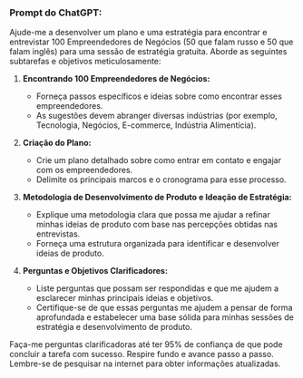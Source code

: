  
### Prompt do ChatGPT:

Ajude-me a desenvolver um plano e uma estratégia para encontrar e entrevistar 100 Empreendedores de Negócios (50 que falam russo e 50 que falam inglês) para uma sessão de estratégia gratuita. Aborde as seguintes subtarefas e objetivos meticulosamente:

1. **Encontrando 100 Empreendedores de Negócios:**
   - Forneça passos específicos e ideias sobre como encontrar esses empreendedores.
   - As sugestões devem abranger diversas indústrias (por exemplo, Tecnologia, Negócios, E-commerce, Indústria Alimentícia).

2. **Criação do Plano:**
   - Crie um plano detalhado sobre como entrar em contato e engajar com os empreendedores.
   - Delimite os principais marcos e o cronograma para esse processo.

3. **Metodologia de Desenvolvimento de Produto e Ideação de Estratégia:**
   - Explique uma metodologia clara que possa me ajudar a refinar minhas ideias de produto com base nas percepções obtidas nas entrevistas.
   - Forneça uma estrutura organizada para identificar e desenvolver ideias de produto.

4. **Perguntas e Objetivos Clarificadores:**
   - Liste perguntas que possam ser respondidas e que me ajudem a esclarecer minhas principais ideias e objetivos.
   - Certifique-se de que essas perguntas me ajudem a pensar de forma aprofundada e estabelecer uma base sólida para minhas sessões de estratégia e desenvolvimento de produto.

Faça-me perguntas clarificadoras até ter 95% de confiança de que pode concluir a tarefa com sucesso. Respire fundo e avance passo a passo. Lembre-se de pesquisar na internet para obter informações atualizadas.
```